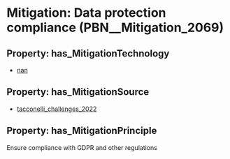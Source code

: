 # Mitigation: __Data protection compliance__ (PBN__Mitigation_2069)

## Property: has_MitigationTechnology

* [nan](../Technology/PBN__Technology_22)

## Property: has_MitigationSource

* [tacconelli_challenges_2022](../Article/PBN__Article_230)

## Property: has_MitigationPrinciple

Ensure compliance with GDPR and other regulations

